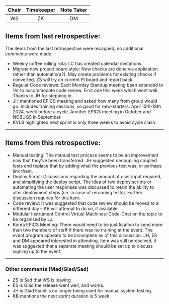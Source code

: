 | Chair      | Timekeeper | Note Taker |
| :--------:   | :---------: | :----------: |
| WS | ZK | DM |

## Items from last retrospective:

The items from the last retrospective were recapped, no additional comments were made.

- Weekly coffee rolling rota: LC has created calendar invitations.
- Migrate new project board style: Now checks are done via application rather than automation(?).  May create problems for existing checks if converted.  ZS will try on current PI board and report back.
- Regular Code reviews: Each Monday Standup meeting been extended to 1hr to accommodate code review.  First one this week which went well.  Thanks to JH for stepping in.
- JH mentioned EPICS meeting and asked how many from group would go.  Includes training sessions, so good for new-starters.  April 15th-18th 2024, week before a cycle.  Another EPICS meeting in October and NOBUGS in September.
- KVLB highlighted next sprint is only three weeks to avoid cycle clash.

***

## Items from this retrospective:

- Manual testing: The manual test process seems to be an improvement now that they’ve been transferred. JH suggested decoupling coupled tests and replace that by adding what the previous test was, or perhaps link them.
- Deploy Script: Discussions regarding the amount of user input required, and simplifying the deploy script. The idea of two deploy scripts or automating the user responses was discussed to retain the ability to alter deployment steps (i.e. in case of rerunning tests). Further discussion requires for this item.
- Code review: It was suggested that code review should be moved to a different day – KB will attempt to do so, if available.
- Modular Instrument Control Virtual Machines: Code-Chat on the topic to be organised by LJ.
- Korea EPICS Meeting: There would need to be justification to send more than two members of staff if there was no training at the event. The event program appears to be incomplete as of this discussion. JH, ES and DM appeared interested in attending. Item was still unresolved, it was suggested that a separate meeting should be set up to discuss signing up to the event.
***

### Other comments (Mad/Glad/Sad)

- ZS is Sad that WS is leaving.
- ES is Glad the release went well, and works. 
- JH is Glad Excel is no longer being used for manual system testing.
- KB mentions the next sprint duration is 5 week
